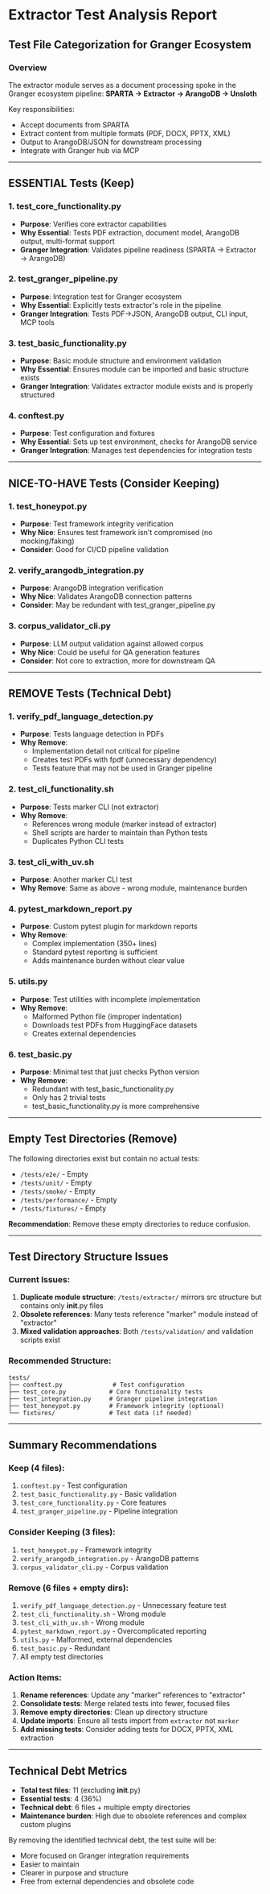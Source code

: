 # Extractor Test Analysis Report

## Test File Categorization for Granger Ecosystem

### Overview
The extractor module serves as a document processing spoke in the Granger ecosystem pipeline:
**SPARTA → Extractor → ArangoDB → Unsloth**

Key responsibilities:
- Accept documents from SPARTA
- Extract content from multiple formats (PDF, DOCX, PPTX, XML)
- Output to ArangoDB/JSON for downstream processing
- Integrate with Granger hub via MCP

---

## ESSENTIAL Tests (Keep)

### 1. **test_core_functionality.py**
- **Purpose**: Verifies core extractor capabilities
- **Why Essential**: Tests PDF extraction, document model, ArangoDB output, multi-format support
- **Granger Integration**: Validates pipeline readiness (SPARTA → Extractor → ArangoDB)

### 2. **test_granger_pipeline.py** 
- **Purpose**: Integration test for Granger ecosystem
- **Why Essential**: Explicitly tests extractor's role in the pipeline
- **Granger Integration**: Tests PDF→JSON, ArangoDB output, CLI input, MCP tools

### 3. **test_basic_functionality.py**
- **Purpose**: Basic module structure and environment validation
- **Why Essential**: Ensures module can be imported and basic structure exists
- **Granger Integration**: Validates extractor module exists and is properly structured

### 4. **conftest.py**
- **Purpose**: Test configuration and fixtures
- **Why Essential**: Sets up test environment, checks for ArangoDB service
- **Granger Integration**: Manages test dependencies for integration tests

---

## NICE-TO-HAVE Tests (Consider Keeping)

### 1. **test_honeypot.py**
- **Purpose**: Test framework integrity verification
- **Why Nice**: Ensures test framework isn't compromised (no mocking/faking)
- **Consider**: Good for CI/CD pipeline validation

### 2. **verify_arangodb_integration.py**
- **Purpose**: ArangoDB integration verification
- **Why Nice**: Validates ArangoDB connection patterns
- **Consider**: May be redundant with test_granger_pipeline.py

### 3. **corpus_validator_cli.py**
- **Purpose**: LLM output validation against allowed corpus
- **Why Nice**: Could be useful for QA generation features
- **Consider**: Not core to extraction, more for downstream QA

---

## REMOVE Tests (Technical Debt)

### 1. **verify_pdf_language_detection.py**
- **Purpose**: Tests language detection in PDFs
- **Why Remove**: 
  - Implementation detail not critical for pipeline
  - Creates test PDFs with fpdf (unnecessary dependency)
  - Tests feature that may not be used in Granger pipeline

### 2. **test_cli_functionality.sh**
- **Purpose**: Tests marker CLI (not extractor)
- **Why Remove**: 
  - References wrong module (marker instead of extractor)
  - Shell scripts are harder to maintain than Python tests
  - Duplicates Python CLI tests

### 3. **test_cli_with_uv.sh**
- **Purpose**: Another marker CLI test
- **Why Remove**: Same as above - wrong module, maintenance burden

### 4. **pytest_markdown_report.py**
- **Purpose**: Custom pytest plugin for markdown reports
- **Why Remove**:
  - Complex implementation (350+ lines)
  - Standard pytest reporting is sufficient
  - Adds maintenance burden without clear value

### 5. **utils.py**
- **Purpose**: Test utilities with incomplete implementation
- **Why Remove**:
  - Malformed Python file (improper indentation)
  - Downloads test PDFs from HuggingFace datasets
  - Creates external dependencies

### 6. **test_basic.py**
- **Purpose**: Minimal test that just checks Python version
- **Why Remove**:
  - Redundant with test_basic_functionality.py
  - Only has 2 trivial tests
  - test_basic_functionality.py is more comprehensive

---

## Empty Test Directories (Remove)

The following directories exist but contain no actual tests:
- `/tests/e2e/` - Empty
- `/tests/unit/` - Empty  
- `/tests/smoke/` - Empty
- `/tests/performance/` - Empty
- `/tests/fixtures/` - Empty

**Recommendation**: Remove these empty directories to reduce confusion.

---

## Test Directory Structure Issues

### Current Issues:
1. **Duplicate module structure**: `/tests/extractor/` mirrors src structure but contains only __init__.py files
2. **Obsolete references**: Many tests reference "marker" module instead of "extractor"
3. **Mixed validation approaches**: Both `/tests/validation/` and validation scripts exist

### Recommended Structure:
```
tests/
├── conftest.py              # Test configuration
├── test_core.py            # Core functionality tests
├── test_integration.py     # Granger pipeline integration
├── test_honeypot.py        # Framework integrity (optional)
└── fixtures/               # Test data (if needed)
```

---

## Summary Recommendations

### Keep (4 files):
1. `conftest.py` - Test configuration
2. `test_basic_functionality.py` - Basic validation
3. `test_core_functionality.py` - Core features
4. `test_granger_pipeline.py` - Pipeline integration

### Consider Keeping (3 files):
1. `test_honeypot.py` - Framework integrity
2. `verify_arangodb_integration.py` - ArangoDB patterns
3. `corpus_validator_cli.py` - Corpus validation

### Remove (6 files + empty dirs):
1. `verify_pdf_language_detection.py` - Unnecessary feature test
2. `test_cli_functionality.sh` - Wrong module
3. `test_cli_with_uv.sh` - Wrong module
4. `pytest_markdown_report.py` - Overcomplicated reporting
5. `utils.py` - Malformed, external dependencies
6. `test_basic.py` - Redundant
7. All empty test directories

### Action Items:
1. **Rename references**: Update any "marker" references to "extractor"
2. **Consolidate tests**: Merge related tests into fewer, focused files
3. **Remove empty directories**: Clean up directory structure
4. **Update imports**: Ensure all tests import from `extractor` not `marker`
5. **Add missing tests**: Consider adding tests for DOCX, PPTX, XML extraction

---

## Technical Debt Metrics

- **Total test files**: 11 (excluding __init__.py)
- **Essential tests**: 4 (36%)
- **Technical debt**: 6 files + multiple empty directories
- **Maintenance burden**: High due to obsolete references and complex custom plugins

By removing the identified technical debt, the test suite will be:
- More focused on Granger integration requirements
- Easier to maintain
- Clearer in purpose and structure
- Free from external dependencies and obsolete code